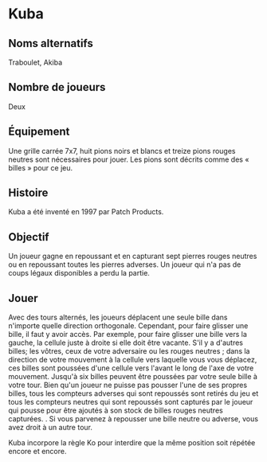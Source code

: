
# Kuba

## Noms alternatifs

Traboulet, Akiba

## Nombre de joueurs

Deux

## Équipement

Une grille carrée 7x7, huit pions noirs et blancs et treize pions rouges neutres sont nécessaires pour jouer. Les pions sont décrits comme des « billes » pour ce jeu.

## Histoire

Kuba a été inventé en 1997 par Patch Products.

## Objectif

Un joueur gagne en repoussant et en capturant sept pierres rouges neutres ou en repoussant toutes les pierres adverses. Un joueur qui n'a pas de coups légaux disponibles a perdu la partie.

## Jouer

Avec des tours alternés, les joueurs déplacent une seule bille dans n'importe quelle direction orthogonale. Cependant, pour faire glisser une bille, il faut y avoir accès. Par exemple, pour faire glisser une bille vers la gauche, la cellule juste à droite si elle doit être vacante. S'il y a d'autres billes; les vôtres, ceux de votre adversaire ou les rouges neutres ; dans la direction de votre mouvement à la cellule vers laquelle vous vous déplacez, ces billes sont poussées d'une cellule vers l'avant le long de l'axe de votre mouvement. Jusqu'à six billes peuvent être poussées par votre seule bille à votre tour. Bien qu'un joueur ne puisse pas pousser l'une de ses propres billes, tous les compteurs adverses qui sont repoussés sont retirés du jeu et tous les compteurs neutres qui sont repoussés sont capturés par le joueur qui pousse pour être ajoutés à son stock de billes rouges neutres capturées. . Si vous parvenez à repousser une bille neutre ou adverse, vous avez droit à un autre tour.

Kuba incorpore la règle Ko pour interdire que la même position soit répétée encore et encore.




